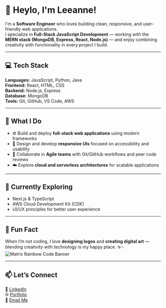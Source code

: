# 👋 Heylo, I'm Leeanne!

I'm a **Software Engineer** who loves building clean, responsive, and user-friendly web applications.  
I specialize in **Full-Stack JavaScript Development** — working with the **MERN stack (MongoDB, Express, React, Node.js)** — and enjoy combining creativity with functionality in every project I build.

---

## 💻 Tech Stack
**Languages:** JavaScript, Python, Java  
**Frontend:** React, HTML, CSS  
**Backend:** Node.js, Express  
**Database:** MongoDB  
**Tools:** Git, GitHub, VS Code, AWS  

---

## 🚀 What I Do
- ⚙️ Build and deploy **full-stack web applications** using modern frameworks  
- 🎨 Design and develop **responsive UIs** focused on accessibility and usability  
- 🤝 Collaborate in **Agile teams** with Git/GitHub workflows and peer code reviews  
- ☁️ Explore **cloud and serverless architectures** for scalable applications  

---

## 🌱 Currently Exploring
- Next.js & TypeScript  
- AWS Cloud Development Kit (CDK)  
- UI/UX principles for better user experience  

---

## 🎨 Fun Fact
When I’m not coding, I love **designing logos** and **creating digital art** — blending creativity with technology is my happy place. ☕️✨  
![Matrix Rainbow Code Banner](https://gifdb.com/images/high/matrix-code-art-rainbow-coder-dxsrz36r26xr4wki.webp)

---

## 📫 Let’s Connect
💼 [LinkedIn](https://www.linkedin.com/in/leeanne-m-eagan/)  
🌐 [Portfolio](https://leeanneeagan.github.io/)  
📧 [Email Me](mailto:leeanne.eagan@gmail.com)
